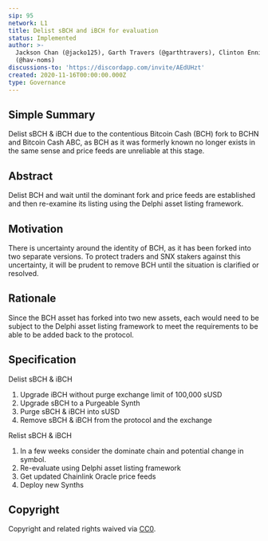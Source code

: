 ```yaml
---
sip: 95
network: L1
title: Delist sBCH and iBCH for evaluation
status: Implemented
author: >-
  Jackson Chan (@jacko125), Garth Travers (@garthtravers), Clinton Ennis
  (@hav-noms)
discussions-to: 'https://discordapp.com/invite/AEdUHzt'
created: 2020-11-16T00:00:00.000Z
type: Governance
---
```


<!--You can leave these HTML comments in your merged SIP and delete the visible duplicate text guides, they will not appear and may be helpful to refer to if you edit it again. This is the suggested template for new SIPs. Note that an SIP number will be assigned by an editor. When opening a pull request to submit your SIP, please use an abbreviated title in the filename, `sip-draft_title_abbrev.md`. The title should be 44 characters or less.-->

## Simple Summary

<!--"If you can't explain it simply, you don't understand it well enough." Simply describe the outcome the proposed changes intends to achieve. This should be non-technical and accessible to a casual community member.-->

Delist sBCH & iBCH due to the contentious Bitcoin Cash (BCH) fork to BCHN and Bitcoin Cash ABC, as BCH as it was formerly known no longer exists in the same sense and price feeds are unreliable at this stage.

## Abstract

<!--A short (~200 word) description of the proposed change, the abstract should clearly describe the proposed change. This is what *will* be done if the SIP is implemented, not *why* it should be done or *how* it will be done. If the SIP proposes deploying a new contract, write, "we propose to deploy a new contract that will do x".-->

Delist BCH and wait until the dominant fork and price feeds are established and then re-examine its listing using the Delphi asset listing framework.

## Motivation

<!--This is the problem statement. This is the *why* of the SIP. It should clearly explain *why* the current state of the protocol is inadequate.  It is critical that you explain *why* the change is needed, if the SIP proposes changing how something is calculated, you must address *why* the current calculation is innaccurate or wrong. This is not the place to describe how the SIP will address the issue!-->

There is uncertainty around the identity of BCH, as it has been forked into two separate versions. To protect traders and SNX stakers against this uncertainty, it will be prudent to remove BCH until the situation is clarified or resolved.

## Rationale

Since the BCH asset has forked into two new assets, each would need to be subject to the Delphi asset listing framework to meet the requirements to be able to be added back to the protocol.

## Specification

<!--The specification should describe the syntax and semantics of any new feature, there are five sections
1. Overview
2. Rationale
3. Technical Specification
4. Test Cases
5. Configurable Values
-->

Delist sBCH & iBCH

1. Upgrade iBCH without purge exchange limit of 100,000 sUSD
2. Upgrade sBCH to a Purgeable Synth
3. Purge sBCH & iBCH into sUSD
4. Remove sBCH & iBCH from the protocol and the exchange

Relist sBCH & iBCH

1. In a few weeks consider the dominate chain and potential change in symbol.
2. Re-evaluate using Delphi asset listing framework
3. Get updated Chainlink Oracle price feeds
4. Deploy new Synths

## Copyright

Copyright and related rights waived via [CC0](https://creativecommons.org/publicdomain/zero/1.0/).
